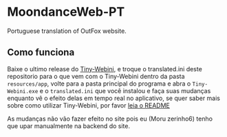 # MoondanceWeb-PT

Portuguese translation of OutFox website.

## Como funciona

Baixe o ultimo release do [Tiny-Webini](https://github.com/Tiny-Foxes/Tiny-Webini), e troque o translated.ini deste repositorio para o que vem com o Tiny-Webini dentro da pasta `resources/app`, volte para a pasta principal do programa e abra o `Tiny-Webini.exe` e o `translated.ini` que você instalou e faça suas mudanças enquanto vê o efeito delas em tempo real no aplicativo, se quer saber mais sobre como utilizar Tiny-Webini, por favor [leia o README](https://github.com/Tiny-Foxes/Tiny-Webini/blob/main/README.md)

As mudanças não vão fazer efeito no site pois eu (Moru zerinho6) tenho que upar manualmente na backend do site.
